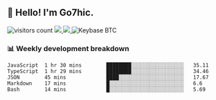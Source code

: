 ## 👋 Hello! I'm Go7hic.

 ![visitors count](https://visitors-by-url-pls-dont-use-this-in-your-repo.vercel.app/Go7hic-github-readme)
 <a href="https://twitter.com/Go7hic">
    <img src="https://img.shields.io/badge/-@Go7hic-1ca0f1?style=flat-square&labelColor=1ca0f1&logo=twitter&logoColor=white&link=https://twitter.com/Go7hic">
   <a/>
   <a href="mailto:gtfx0209@gmail.com">
    <img src="https://img.shields.io/badge/-gtfx0209@gmail.com-c14438?style=flat-square&logo=Gmail&logoColor=white&link=mailto:gtfx0209@gmail.com">
   <a/>
    ![Keybase BTC](https://img.shields.io/keybase/btc/Go7hic)
 <!--
🔭 I’m currently working
🌱 I’m currently learning
💬 Ask me about 
📫 How to reach me: 
⚡ Fun fact: 
-->
 <!--
![My Github Stats](https://github-readme-stats.vercel.app/api?username=Go7hic&show_icons=true&count_private=true)

-->

### 📊 Weekly development breakdown
<!--START_SECTION:waka-->
```text
JavaScript  1 hr 30 mins        ████████░░░░░░░░░░░░░░░░░   35.11 
TypeScript  1 hr 29 mins        ████████░░░░░░░░░░░░░░░░░   34.46 
JSON        45 mins             ████░░░░░░░░░░░░░░░░░░░░░   17.67 
Markdown    17 mins             █░░░░░░░░░░░░░░░░░░░░░░░░   6.6 
Bash        14 mins             █░░░░░░░░░░░░░░░░░░░░░░░░   5.69
```
<!--END_SECTION:waka-->
    

